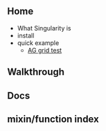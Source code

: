 ## Home

- What Singularity is
- install
- quick example
  - [AG grid test](http://oocss.org/grids_docs.html)

## Walkthrough

## Docs

## mixin/function index